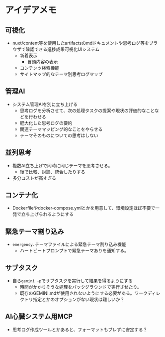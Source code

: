 # アイデアメモ

## 可視化
* nuxt/content等を使用したartifactsのmdドキュメントや思考ログ等をブラウザで確認できる進捗成果可視化UIシステム
  * 新着表示
    * 冒頭内容の表示
  * コンテンツ検索機能
  * サイトマップ的なテーマ別思考ログマップ


## 管理AI
* システム管理AIを別に立ち上げる
  * 思考ログを分析させて、次の処理タスクの提案や現状の評価的なことなどを行わせる
  * 肥大化した思考ログの要約
  * 関連テーママッピング的なことをやらせる
  * テーマそのものについての思考はしない

## 並列思考
* 複数AI立ち上げで同時に同じテーマを思考させる。
  * 後で比較、討論、統合したりする
* 多分コストが高すぎる

## コンテナ化
* Dockerfileやdocker-compose.ymlとかを用意して、環境設定ほぼ不要で一発で立ち上げられるようにする

## 緊急テーマ割り込み
* `emergency.`テーマファイルによる緊急テーマ割り込み機能
  * ハートビートプロンプトで緊急テーマありを通知する。

## サブタスク

* 自ら`gemini -p`でサブタスクを実行して結果を得るようにする
   * 時間がかかりそうな処理をバックグラウンドで実行させたり。
   * 既存のGEMINI.mdが使用されないようにする必要がある。ワークディレクトリ指定とかのオプションがない現状は難しいか？

## AI心臓システム用MCP
* 思考ログ作成ツールとかあると、フォーマットもブレずに安定する？
